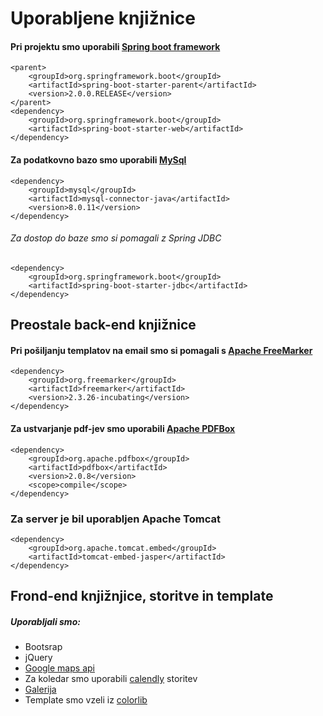 # Uporabljene knjižnice

#### Pri projektu smo uporabili <a href="https://spring.io/projects/spring-boot">Spring boot framework</a>
```
<parent>
	<groupId>org.springframework.boot</groupId>
	<artifactId>spring-boot-starter-parent</artifactId>
	<version>2.0.0.RELEASE</version>
</parent>
<dependency>
	<groupId>org.springframework.boot</groupId>
	<artifactId>spring-boot-starter-web</artifactId>
</dependency>
```
#### Za podatkovno bazo smo uporabili <a href ="https://www.mysql.com/">MySql</a>
```
<dependency>
	<groupId>mysql</groupId>
	<artifactId>mysql-connector-java</artifactId>
	<version>8.0.11</version>
</dependency>
```
###### Za dostop do baze smo si pomagali z Spring JDBC 
```
<dependency>
	<groupId>org.springframework.boot</groupId>
	<artifactId>spring-boot-starter-jdbc</artifactId>
</dependency>
```
## Preostale back-end knjižnice
#### Pri pošiljanju templatov na email smo si pomagali s <a href="https://freemarker.apache.org/index.html">Apache FreeMarker</a>
```
<dependency>
	<groupId>org.freemarker</groupId>
	<artifactId>freemarker</artifactId>
	<version>2.3.26-incubating</version>
</dependency>
```
#### Za ustvarjanje pdf-jev smo uporabili <a href="https://pdfbox.apache.org/">Apache PDFBox</a>
```
<dependency>
	<groupId>org.apache.pdfbox</groupId>
	<artifactId>pdfbox</artifactId>
	<version>2.0.8</version>
	<scope>compile</scope>
</dependency>
```
### Za server je bil uporabljen Apache Tomcat 
```
<dependency>
	<groupId>org.apache.tomcat.embed</groupId>
	<artifactId>tomcat-embed-jasper</artifactId>
</dependency>
```
## Frond-end knjižnjice, storitve in template
##### Uporabljali smo:
* Bootsrap
* jQuery
* <a href="https://cloud.google.com/maps-platform/">Google maps api</a>
* Za koledar smo uporabili <a href="https://calendly.com/">calendly</a> storitev
* <a href="http://bqworks.com/slider-pro/#example5">Galerija</a>
* Template smo vzeli iz <a href="https://colorlib.com/wp/template/real-estate/">colorlib</a>
